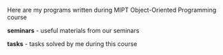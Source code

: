 Here are my programs written during MIPT Object-Oriented Programming course

<b>seminars</b> - useful materials from our seminars

<b>tasks</b> - tasks solved by me during this course
